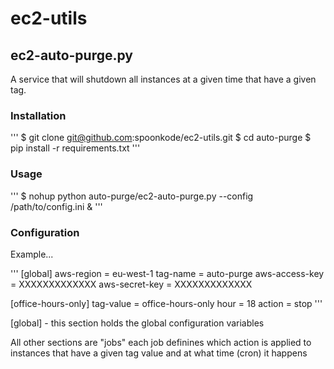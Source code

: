 # ec2-utils


## ec2-auto-purge.py

A service that will shutdown all instances at a given time that have a given tag.

### Installation

'''
$ git clone git@github.com:spoonkode/ec2-utils.git
$ cd auto-purge
$ pip install -r requirements.txt
'''

### Usage


'''
$ nohup python auto-purge/ec2-auto-purge.py --config /path/to/config.ini &
'''

### Configuration

Example...

'''
[global]
aws-region = eu-west-1
tag-name = auto-purge
aws-access-key = XXXXXXXXXXXXX
aws-secret-key = XXXXXXXXXXXXX

[office-hours-only]
tag-value = office-hours-only
hour = 18
action = stop
'''

[global] - this section holds the global configuration variables

All other sections are "jobs" each job definines which action is applied to instances that have a given tag value and at what time (cron) it happens
